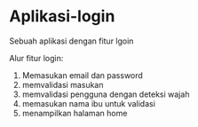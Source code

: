 # Aplikasi-login
Sebuah aplikasi dengan fitur lgoin

Alur fitur login:
1. Memasukan email dan password
2. memvalidasi masukan
3. memvalidasi pengguna dengan deteksi wajah
4. memasukan nama ibu untuk validasi
5. menampilkan halaman home
